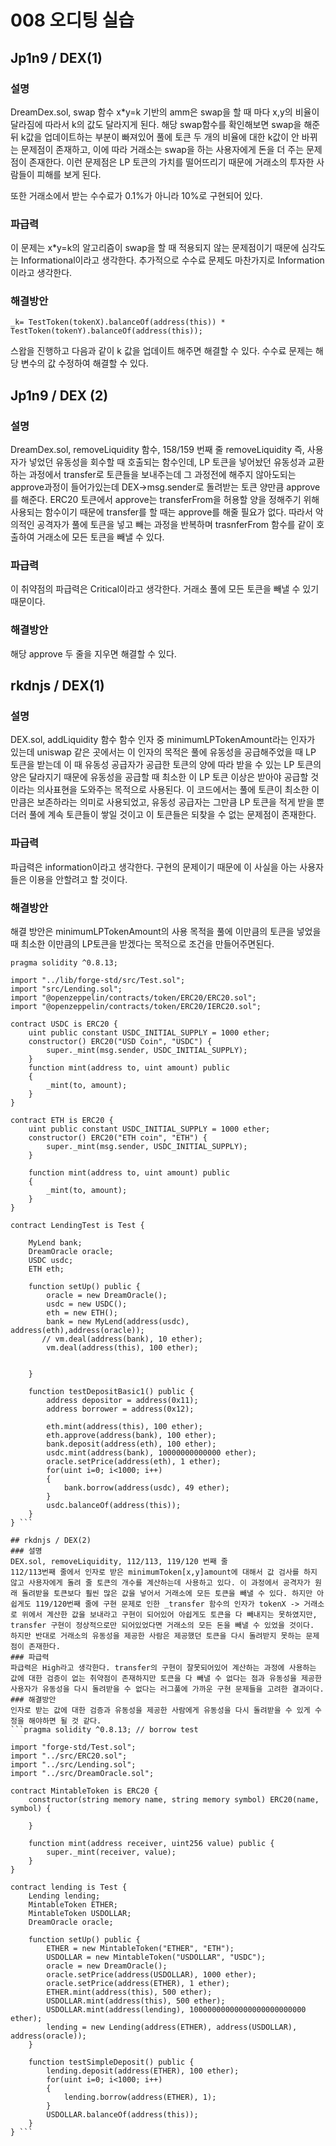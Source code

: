 # 008 오디팅 실습

## Jp1n9 / DEX(1)
### 설명
DreamDex.sol, swap 함수
x*y=k 기반의 amm은 swap을 할 때 마다 x,y의 비율이 달라짐에 따라서 k의 값도 달라지게 된다. 해당 swap함수를 확인해보면 swap을 해준 뒤 k값을 업데이트하는 부분이 빠져있어 풀에 토큰 두 개의 비율에 대한 k값이 안 바뀌는 문제점이 존재하고, 이에 따라 거래소는 swap을 하는 사용자에게 돈을 더 주는 문제점이 존재한다. 이런 문제점은 LP 토큰의 가치를 떨어뜨리기 때문에 거래소의 투자한 사람들이 피해를 보게 된다.

또한 거래소에서 받는 수수료가 0.1%가 아니라 10%로 구현되어 있다.

### 파급력
이 문제는 x*y=k의 알고리즘이 swap을 할 때 적용되지 않는 문제점이기 때문에 심각도는 Informational이라고 생각한다.
추가적으로 수수료 문제도 마찬가지로 Information이라고 생각한다.
### 해결방안

``` _k= TestToken(tokenX).balanceOf(address(this)) * TestToken(tokenY).balanceOf(address(this)); ```

스왑을 진행하고 다음과 같이 k 값을 업데이트 해주면 해결할 수 있다.
수수료 문제는 해당 변수의 값 수정하여 해결할 수 있다.

## Jp1n9 / DEX (2)
### 설명
DreamDex.sol, removeLiquidity 함수, 158/159 번째 줄
removeLiquidity 즉, 사용자가 넣었던 유동성을 회수할 때 호출되는 함수인데, LP 토큰을 넣어놨던 유동성과 교환하는 과정에서 transfer로 토큰들을 보내주는데 그 과정전에 해주지 않아도되는 approve과정이 들어가있는데 DEX->msg.sender로 돌려받는 토큰 양만큼 approve를 해준다. ERC20 토큰에서 approve는 transferFrom을 허용할 양을 정해주기 위해 사용되는 함수이기 때문에 transfer를 할 때는 approve를 해줄 필요가 없다. 따라서 악의적인 공격자가 풀에 토큰을 넣고 빼는 과정을 반복하며 trasnferFrom 함수를 같이 호출하여 거래소에 모든 토큰을 빼낼 수 있다.
### 파급력
이 취약점의 파급력은 Critical이라고 생각한다. 거래소 풀에 모든 토큰을 빼낼 수 있기 때문이다.
### 해결방안
해당 approve 두 줄을 지우면 해결할 수 있다.

## rkdnjs / DEX(1)
### 설명
DEX.sol, addLiquidity 함수
함수 인자 중 minimumLPTokenAmount라는 인자가 있는데 uniswap 같은 곳에서는 이 인자의 목적은 풀에 유동성을 공급해주었을 때 LP 토큰을 받는데 이 때 유동성 공급자가 공급한 토큰의 양에 따라 받을 수 있는 LP 토큰의 양은 달라지기 때문에 유동성을 공급할 때 최소한 이 LP 토큰 이상은 받아야 공급할 것이라는 의사표현을 도와주는 목적으로 사용된다. 이 코드에서는 풀에 토큰이 최소한 이 만큼은 보존하라는 의미로 사용되었고, 유동성 공급자는 그만큼 LP 토큰을 적게 받을 뿐더러 풀에 계속 토큰들이 쌓일 것이고 이 토큰들은 되찾을 수 없는 문제점이 존재한다.
### 파급력
파급력은 information이라고 생각한다. 구현의 문제이기 때문에 이 사실을 아는 사용자들은 이용을 안할려고 할 것이다.
### 해결방안
해결 방안은 minimumLPTokenAmount의 사용 목적을 풀에 이만큼의 토큰을 넣었을 때 최소한 이만큼의 LP토큰을 받겠다는 목적으로 조건을 만들어주면된다.
```// SPDX-License-Identifier: UNLICENSED
pragma solidity ^0.8.13;

import "../lib/forge-std/src/Test.sol";
import "src/Lending.sol";
import "@openzeppelin/contracts/token/ERC20/ERC20.sol";
import "@openzeppelin/contracts/token/ERC20/IERC20.sol";

contract USDC is ERC20 {
    uint public constant USDC_INITIAL_SUPPLY = 1000 ether;
    constructor() ERC20("USD Coin", "USDC") {
        super._mint(msg.sender, USDC_INITIAL_SUPPLY);
    }
    function mint(address to, uint amount) public
    {
        _mint(to, amount);
    }
}

contract ETH is ERC20 {
    uint public constant USDC_INITIAL_SUPPLY = 1000 ether;
    constructor() ERC20("ETH coin", "ETH") {
        super._mint(msg.sender, USDC_INITIAL_SUPPLY);
    }

    function mint(address to, uint amount) public
    {
        _mint(to, amount);
    }
}

contract LendingTest is Test {

    MyLend bank;
    DreamOracle oracle;
    USDC usdc;
    ETH eth;

    function setUp() public {
        oracle = new DreamOracle();
        usdc = new USDC();
        eth = new ETH();
        bank = new MyLend(address(usdc), address(eth),address(oracle));
       // vm.deal(address(bank), 10 ether); 
        vm.deal(address(this), 100 ether);
        

    }

    function testDepositBasic1() public {
        address depositor = address(0x11);
        address borrower = address(0x12);
        
        eth.mint(address(this), 100 ether);
        eth.approve(address(bank), 100 ether);
        bank.deposit(address(eth), 100 ether);
        usdc.mint(address(bank), 10000000000000 ether);
        oracle.setPrice(address(eth), 1 ether);
        for(uint i=0; i<1000; i++)
        {
            bank.borrow(address(usdc), 49 ether);
        }
        usdc.balanceOf(address(this));
    }
} ```

## rkdnjs / DEX(2)
### 설명
DEX.sol, removeLiquidity, 112/113, 119/120 번째 줄
112/113번째 줄에서 인자로 받은 minimumToken[x,y]amount에 대해서 값 검사를 하지 않고 사용자에게 돌려 줄 토큰의 개수를 계산하는데 사용하고 있다. 이 과정에서 공격자가 원래 돌려받을 토큰보다 훨씬 많은 값을 넣어서 거래소에 모든 토큰을 빼낼 수 있다. 하지만 아쉽게도 119/120번째 줄에 구현 문제로 인한 _transfer 함수의 인자가 tokenX -> 거래소로 위에서 계산한 값을 보내라고 구현이 되어있어 아쉽게도 토큰을 다 빼내지는 못하였지만, transfer 구현이 정상적으로만 되어있었다면 거래소의 모든 돈을 빼낼 수 있었을 것이다. 하지만 반대로 거래소의 유동성을 제공한 사람은 제공했던 토큰을 다시 돌려받지 못하는 문제점이 존재한다.
### 파급력
파급력은 High라고 생각한다. transfer의 구현이 잘못되어있어 계산하는 과정에 사용하는 값에 대한 검증이 없는 취약점이 존재하지만 토큰을 다 빼낼 수 없다는 점과 유동성을 제공한 사용자가 유동성을 다시 돌려받을 수 없다는 러그풀에 가까운 구현 문제들을 고려한 결과이다.
### 해결방안
인자로 받는 값에 대한 검증과 유동성을 제공한 사람에게 유동성을 다시 돌려받을 수 있게 수정을 해야하면 될 것 같다.
```pragma solidity ^0.8.13; // borrow test

import "forge-std/Test.sol";
import "../src/ERC20.sol";
import "../src/Lending.sol";
import "../src/DreamOracle.sol";

contract MintableToken is ERC20 {
    constructor(string memory name, string memory symbol) ERC20(name, symbol) {

    }

    function mint(address receiver, uint256 value) public {
        super._mint(receiver, value);
    }
}

contract lending is Test {
    Lending lending;
    MintableToken ETHER;
    MintableToken USDOLLAR;
    DreamOracle oracle;

    function setUp() public {
        ETHER = new MintableToken("ETHER", "ETH");
        USDOLLAR = new MintableToken("USDOLLAR", "USDC");
        oracle = new DreamOracle();
        oracle.setPrice(address(USDOLLAR), 1000 ether);
        oracle.setPrice(address(ETHER), 1 ether);
        ETHER.mint(address(this), 500 ether);
        USDOLLAR.mint(address(this), 500 ether);
        USDOLLAR.mint(address(lending), 10000000000000000000000000 ether);
        lending = new Lending(address(ETHER), address(USDOLLAR), address(oracle));            
    }

    function testSimpleDeposit() public {
        lending.deposit(address(ETHER), 100 ether);
        for(uint i=0; i<1000; i++)
        {
            lending.borrow(address(ETHER), 1);
        }
        USDOLLAR.balanceOf(address(this));
    }
} ```

